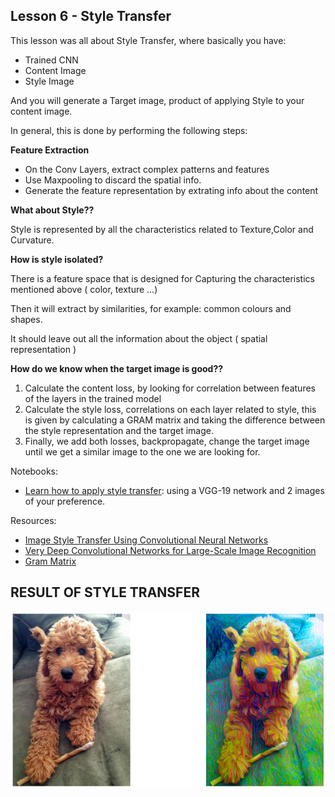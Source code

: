 ## Lesson 6 - Style Transfer 

This lesson was all about Style Transfer, where basically you have: 
 - Trained CNN
 - Content Image 
 - Style Image 

And you will generate a Target image, product of applying Style to your content image. 

In general, this is done by performing the following steps: 

**Feature Extraction**
- On the Conv Layers, extract complex patterns and features
- Use Maxpooling to discard the spatial info.
- Generate the feature representation by extrating info about the content 

**What about Style??**

Style is represented by all the characteristics related to Texture,Color and Curvature. 

**How is style isolated?**

 There is a feature space that is designed for Capturing the characteristics mentioned above ( color, texture ...)

 Then it will extract by similarities, for example: common colours and shapes. 

 It should leave out all the information about the object ( spatial representation )

 **How do we know when the target image is good??**

 1. Calculate the content loss, by looking for correlation between features of the layers in the trained model
 2. Calculate the style loss, correlations on each layer related to style, this is given by calculating a GRAM matrix and taking the difference between the style representation and the target image. 
 3. Finally, we add both losses, backpropagate, change the target image until we get a similar image to the one we are looking for. 

Notebooks: 

- [Learn how to apply style transfer](#Style_Transfer_Exercise.ipynb): using a VGG-19 network and 2 images of your preference. 
    

Resources: 
 - [Image Style Transfer Using Convolutional Neural Networks](https://www.cv-foundation.org/openaccess/content_cvpr_2016/papers/Gatys_Image_Style_Transfer_CVPR_2016_paper.pdf)
 - [Very Deep Convolutional Networks for Large-Scale Image Recognition ](https://arxiv.org/pdf/1409.1556.pdf)
 - [Gram Matrix](https://en.wikipedia.org/wiki/Gramian_matrix)

 ## RESULT OF STYLE TRANSFER

 ![](images/style_transfer_dog.png)